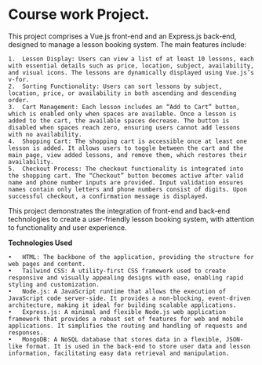 # Course work Project.




This project comprises a Vue.js front-end and an Express.js back-end, designed to manage a lesson booking system. The main features include:

	1.	Lesson Display: Users can view a list of at least 10 lessons, each with essential details such as price, location, subject, availability, and visual icons. The lessons are dynamically displayed using Vue.js’s v-for.
	2.	Sorting Functionality: Users can sort lessons by subject, location, price, or availability in both ascending and descending order.
	3.	Cart Management: Each lesson includes an “Add to Cart” button, which is enabled only when spaces are available. Once a lesson is added to the cart, the available spaces decrease. The button is disabled when spaces reach zero, ensuring users cannot add lessons with no availability.
	4.	Shopping Cart: The shopping cart is accessible once at least one lesson is added. It allows users to toggle between the cart and the main page, view added lessons, and remove them, which restores their availability.
	5.	Checkout Process: The checkout functionality is integrated into the shopping cart. The “Checkout” button becomes active after valid name and phone number inputs are provided. Input validation ensures names contain only letters and phone numbers consist of digits. Upon successful checkout, a confirmation message is displayed.

This project demonstrates the integration of front-end and back-end technologies to create a user-friendly lesson booking system, with attention to functionality and user experience.

**Technologies Used**

	•	HTML: The backbone of the application, providing the structure for web pages and content.
	•	Tailwind CSS: A utility-first CSS framework used to create responsive and visually appealing designs with ease, enabling rapid styling and customization.
	•	Node.js: A JavaScript runtime that allows the execution of JavaScript code server-side. It provides a non-blocking, event-driven architecture, making it ideal for building scalable applications.
	•	Express.js: A minimal and flexible Node.js web application framework that provides a robust set of features for web and mobile applications. It simplifies the routing and handling of requests and responses.
	•	MongoDB: A NoSQL database that stores data in a flexible, JSON-like format. It is used in the back-end to store user data and lesson information, facilitating easy data retrieval and manipulation.
